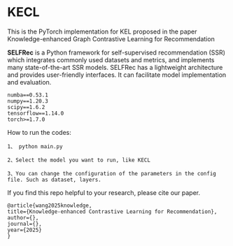 # KECL
This is the PyTorch implementation for KEL proposed in the paper Knowledge-enhanced Graph Contrastive Learning for Recommendation

**SELFRec** is a Python framework for self-supervised recommendation (SSR) which integrates commonly used datasets and metrics, and implements many state-of-the-art SSR models. SELFRec has a lightweight architecture and provides user-friendly interfaces. It can facilitate model implementation and evaluation.

```
numba==0.53.1
numpy==1.20.3
scipy==1.6.2
tensorflow==1.14.0
torch>=1.7.0
```

How to run the codes:

```
1、 python main.py

2、Select the model you want to run, like KECL

3、You can change the configuration of the parameters in the config file. Such as dataset, layers.
```

If you find this repo helpful to your research, please cite our paper.
```
@article{wang2025knowledge,
title={Knowledge-enhanced Contrastive Learning for Recommendation},
author={},
journal={},
year={2025}
}
```

